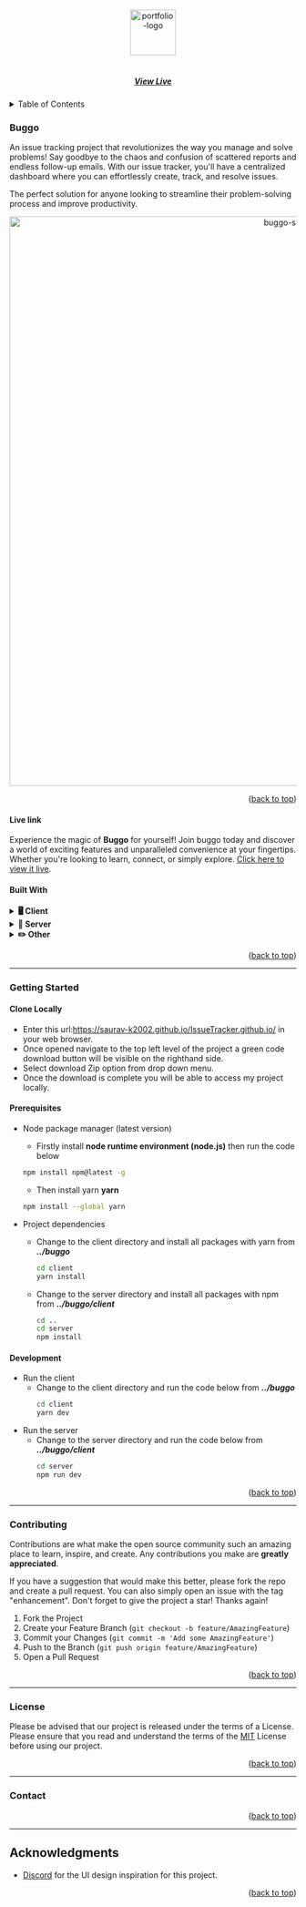 <a name="readme-top"></a>

<!-- PROJECT LOGO -->
<br />
<div align="center">
  <a href="https://buggo.vercel.app/">
    <img src="client/public/circle-logo.ico" alt="portfolio-logo" height="80">
  </a>

  <h5 align="center">
    <br />
    <a href="https://buggo.vercel.app/" target="_blank">View Live</a>
  </h5>
</div>

<!-- TABLE OF CONTENTS -->
<details>
  <summary>Table of Contents</summary>
  <ol>
    <li>
      <a href="#buggo">Buggo</a>
      <ul>
        <li><a href="#live-link">Live Link</a></li>
        <li><a href="#built-with">Built With</a></li>
      </ul>
    </li>
    <li>
      <a href="#getting-started">Getting Started</a>
      <ul>
        <li><a href="#clone-locally">Clone Locally</a></li>
        <li><a href="#prerequisites">Prerequisites</a></li>
        <li><a href="#development">Development</a></li>
      </ul>
    </li>
    <li><a href="#contributing">Contributing</a></li>
    <li><a href="#license">License</a></li>
    <li><a href="#contact">Contact</a></li>
    <li><a href="#acknowledgments">Acknowledgments</a></li>
  </ol>
</details>

<!-- ABOUT THE PROJECT -->

### Buggo

An issue tracking project that revolutionizes the way you manage and solve problems! Say goodbye to the chaos and confusion of scattered reports and endless follow-up emails. With our issue tracker, you'll have a centralized dashboard where you can effortlessly create, track, and resolve issues.

The perfect solution for anyone looking to streamline their problem-solving process and improve productivity.

<div align="center">
  <img  width="1000" alt="buggo-screenshot" src="./assets/hero-screenshot.webp">
</div>

<p align="right">(<a href="#readme-top">back to top</a>)</p>

#### Live link

Experience the magic of **Buggo** for yourself! Join buggo today and discover a world of exciting features and unparalleled convenience at your fingertips. Whether you're looking to learn, connect, or simply explore. [Click here to view it live](https://buggo.vercel.app/).

#### Built With

<details>
  <summary><b>🖥️ Client</b></summary>
  <ul>
    <li>
      <a href="https://nextjs.org/">
        <img src="https://img.shields.io/badge/Next-black?style=for-the-badge&logo=next.js&logoColor=white" />
      </a>
    </li>
    <li>
      <a href="https://www.typescriptlang.org/">
        <img src="https://img.shields.io/badge/typescript-%23007ACC.svg?style=for-the-badge&logo=typescript&logoColor=white" />
      </a>
    </li>
    <li>
      <a href="https://tailwindcss.com/">
        <img src="https://img.shields.io/badge/tailwindcss-%2338B2AC.svg?style=for-the-badge&logo=tailwind-css&logoColor=white" />
      </a>
    </li>
    <li>
      <a href="https://redux.js.org/">
        <img src="https://img.shields.io/badge/redux-%23593d88.svg?style=for-the-badge&logo=redux&logoColor=white" />
      </a>
    </li>
    <li>
      <a href="https://vercel.app/">
        <img src="https://img.shields.io/badge/vercel-%23000000.svg?style=for-the-badge&logo=vercel&logoColor=white" />
      </a>
    </li>
  </ul>
</details>

<details>
  <summary><b>🔧 Server</b></summary>
  <ul>
    <li>
      <a href="https://nodejs.com/">
        <img src="https://img.shields.io/badge/node.js-6DA55F?style=for-the-badge&logo=node.js&logoColor=white" />
      </a>
    </li>
    <li>
      <a href="https://expressjs.com/">
        <img src="https://img.shields.io/badge/express.js-%23404d59.svg?style=for-the-badge&logo=express&logoColor=%2361DAFB" />
      </a>
    </li>
    <li>
      <a href="https://mongodb.com/">
        <img src="https://img.shields.io/badge/MongoDB-%234ea94b.svg?style=for-the-badge&logo=mongodb&logoColor=white" />
      </a>
    </li>
  </ul>
</details>

<details>
  <summary><b>✏️ Other</b></summary>
  <ul>
    <li>
      <a href="https://figma.com/">
        <img src="https://img.shields.io/badge/figma-%23F24E1E.svg?style=for-the-badge&logo=figma&logoColor=white" />
      </a>
    </li>
    <li>
      <a href="https://dribbble.com/">
        <img src="https://img.shields.io/badge/Dribbble-EA4C89?style=for-the-badge&logo=dribbble&logoColor=white" />
      </a>
    </li>
  </ul>
</details>

<p align="right">(<a href="#readme-top">back to top</a>)</p>

-----

<!-- GETTING STARTED -->

### Getting Started

#### Clone Locally

- Enter this url:https://saurav-k2002.github.io/IssueTracker.github.io/ in your web browser.
- Once opened navigate to the top left level of the project a green code download button will be visible on the righthand side.
- Select download Zip option from drop down menu.
- Once the download is complete you will be able to access my project locally.

#### Prerequisites

- Node package manager (latest version)
  - Firstly install **node runtime environment (node.js)** then run the code below
  ```sh
  npm install npm@latest -g
  ```
  - Then install yarn **yarn**
  ```sh
  npm install --global yarn
  ```

- Project dependencies
  - Change to the client directory and install all packages with yarn
    from **_../buggo_**
    ```sh
    cd client
    yarn install
    ```
  - Change to the server directory and install all packages with npm
    from **_../buggo/client_**
    ```sh
    cd ..
    cd server
    npm install
    ```

#### Development

- Run the client
  - Change to the client directory and run the code below
    from **_../buggo_**
    ```sh
    cd client
    yarn dev
    ```
- Run the server
  - Change to the server directory and run the code below
    from **_../buggo/client_**
    ```sh
    cd server
    npm run dev
    ```

<p align="right">(<a href="#readme-top">back to top</a>)</p>

-----

<!-- CONTRIBUTING -->

### Contributing

Contributions are what make the open source community such an amazing place to learn, inspire, and create. Any contributions you make are **greatly appreciated**.

If you have a suggestion that would make this better, please fork the repo and create a pull request. You can also simply open an issue with the tag "enhancement".
Don't forget to give the project a star! Thanks again!

1. Fork the Project
2. Create your Feature Branch (`git checkout -b feature/AmazingFeature`)
3. Commit your Changes (`git commit -m 'Add some AmazingFeature'`)
4. Push to the Branch (`git push origin feature/AmazingFeature`)
5. Open a Pull Request

<p align="right">(<a href="#readme-top">back to top</a>)</p>

-----

<!-- LICENSE -->

### License

Please be advised that our project is released under the terms of a License. Please ensure that you read and understand the terms of the [MIT](LICENSE) License before using our project.

<p align="right">(<a href="#readme-top">back to top</a>)</p>

-----

<!-- CONTACT -->

### Contact


 <div align="center">
 
 </div>

<p align="right">(<a href="#readme-top">back to top</a>)</p>

-----

<!-- ACKNOWLEDGMENTS -->

## Acknowledgments

- [Discord](https://discord.com/) for the UI design inspiration for this project.

<p align="right">(<a href="#readme-top">back to top</a>)</p>
